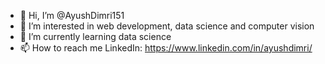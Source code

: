 - 👋 Hi, I’m @AyushDimri151
- 👀 I’m interested in web development, data science and computer vision
- 🌱 I’m currently learning data science
- 📫 How to reach me LinkedIn: https://www.linkedin.com/in/ayushdimri/

<!---
AyushDimri151/AyushDimri151 is a ✨ special ✨ repository because its `README.md` (this file) appears on your GitHub profile.
You can click the Preview link to take a look at your changes.
--->
